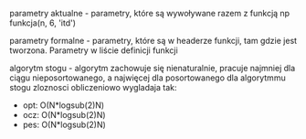 parametry aktualne - parametry, które są wywoływane razem z funkcją np funkcja(n, 6, 'itd')

parametry formalne - parametry, które są w headerze funkcji, tam gdzie jest tworzona. Parametry w liście definicji funkcji

algorytm stogu - algorytm zachowuje się nienaturalnie, pracuje najmniej dla ciągu nieposortowanego, a najwięcej dla posortowanego
dla algorytmmu stogu zloznosci obliczeniowo wygladaja tak:
 - opt: O(N*logsub(2)N)
 - ocz: O(N*logsub(2)N)
 - pes: O(N*logsub(2)N)